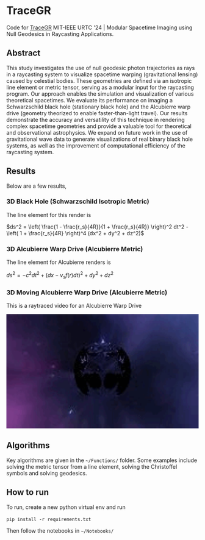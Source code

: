 # TraceGR
Code for [TraceGR](https://ieeexplore.ieee.org/document/10937597) MIT-IEEE URTC '24 | Modular Spacetime Imaging using Null Geodesics in Raycasting Applications.

## Abstract

This study investigates the use of null geodesic photon trajectories as rays in a raycasting system to visualize spacetime warping (gravitational lensing) caused by celestial bodies. These geometries are defined via an isotropic line element or metric tensor, serving as a modular input for the raycasting program. Our approach enables the simulation and visualization of various theoretical spacetimes. We evaluate its performance on imaging a Schwarzschild black hole (stationary black hole) and the Alcubierre warp drive (geometry theorized to enable faster-than-light travel). Our results demonstrate the accuracy and versatility of this technique in rendering complex spacetime geometries and provide a valuable tool for theoretical and observational astrophysics. We expand on future work in the use of gravitational wave data to generate visualizations of real binary black hole systems, as well as the improvement of computational efficiency of the raycasting system.

## Results

Below are a few results,


### 3D Black Hole (Schwarzschild Isotropic Metric)

The line element for this render is

$ds^2 = \left( \frac{1 - \frac{r_s}{4R}}{1 + \frac{r_s}{4R}} \right)^2 dt^2 - \left( 1 + \frac{r_s}{4R} \right)^4 (dx^2 + dy^2 + dz^2)$




### 3D Alcubierre Warp Drive (Alcubierre Metric)

The line element for Alcubierre renders is

$ds^2 = -c^2 dt^2 + (dx - v_s f(r) dt)^2 + dy^2 + dz^2$



### 3D Moving Alcubierre Warp Drive (Alcubierre Metric)

This is a raytraced video for an Alcubierre Warp Drive

<div align="center">
  <img src="https://github.com/zanebeeai/TraceGR/blob/main/Results/AWD/bg4/bg4WARPDRIVE_final.gif" height="300">
</div>


## Algorithms

Key algorithms are given in the ```~/Functions/``` folder. Some examples include solving the metric tensor from a line element, solving the Christoffel symbols and solving geodesics.

## How to run

To run, create a new python virtual env and run

```pip install -r requirements.txt```

Then follow the notebooks in ```~/Notebooks/```
